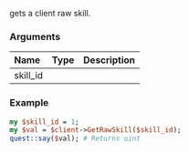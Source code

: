 gets a client raw skill.
### Arguments
**Name**|**Type**|**Description**
:---|:---|:---
skill_id||

### Example

```perl
my $skill_id = 1;
my $val = $client->GetRawSkill($skill_id);
quest::say($val); # Returns uint
```